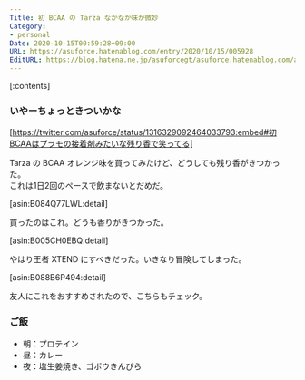 ```yaml
---
Title: 初 BCAA の Tarza なかなか味が微妙
Category:
- personal
Date: 2020-10-15T00:59:28+09:00
URL: https://asuforce.hatenablog.com/entry/2020/10/15/005928
EditURL: https://blog.hatena.ne.jp/asuforcegt/asuforce.hatenablog.com/atom/entry/26006613640805081
---
```


[:contents]

###  いやーちょっときついかな

[https://twitter.com/asuforce/status/1316329092464033793:embed#初BCAAはプラモの接着剤みたいな残り香で笑ってる]

Tarza の BCAA オレンジ味を買ってみたけど、どうしても残り香がきつかった。  
これは1日2回のペースで飲まないとだめだ。  

[asin:B084Q77LWL:detail]

買ったのはこれ。どうも香りがきつかった。  

[asin:B005CH0EBQ:detail]

やはり王者 XTEND にすべきだった。いきなり冒険してしまった。  

[asin:B088B6P494:detail]

友人にこれをおすすめされたので、こちらもチェック。

### ご飯

- 朝：プロテイン
- 昼：カレー
- 夜：塩生姜焼き、ゴボウきんぴら
